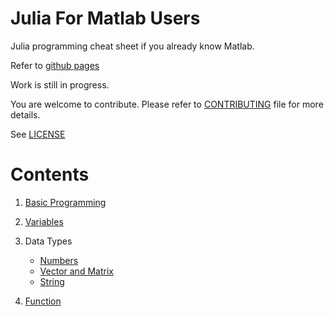 # Julia For Matlab Users
Julia programming cheat sheet if you already know Matlab.

Refer to [github pages](https://yyudhistira.github.io/JuliaVsMatlab/)

Work is still in progress.

You are welcome to contribute. Please refer to [CONTRIBUTING](CONTRIBUTING.md) file for more details.

See [LICENSE](LICENSE)

# Contents
1. [Basic Programming](01_Basic_Programming.md)

2. [Variables](02_Variables.md)

3. Data Types
     * [Numbers](03A_Numbers.md)
     * [Vector and Matrix](03B_Vector_And_Matrix.md)
     * [String](03C_String.md)

6. [Function](06_Function.md)
